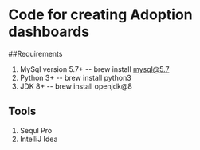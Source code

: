# Code for creating Adoption dashboards


##Requirements
1. MySql version 5.7+ -- brew install mysql@5.7
2. Python 3+ -- brew install python3
3. JDK 8+ -- brew install openjdk@8

## Tools
1. Sequl Pro
2. IntelliJ Idea




